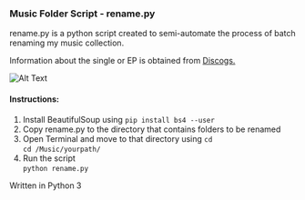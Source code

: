 ### Music Folder Script - rename.py

rename.py is a python script created to semi-automate the process of batch renaming my music collection.

Information about the single or EP is obtained from [Discogs.](https://discogs.com)

![Alt Text](https://image.ibb.co/bs7SVK/Peek_2018_09_04_11_16.gif)

#### Instructions:

1. Install BeautifulSoup using `pip install bs4 --user`
2. Copy rename.py to the directory that contains folders to be renamed
3. Open Terminal and move to that directory using `cd`<br>
  `cd /Music/yourpath/`
4. Run the script<br>
  `python rename.py`

Written in Python 3
